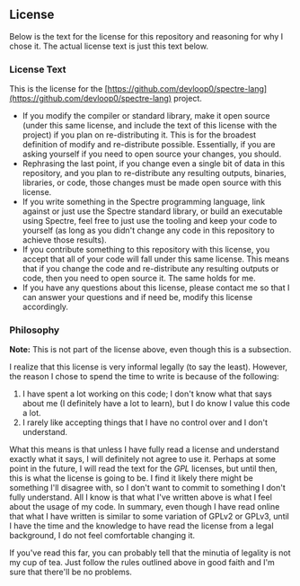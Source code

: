 ## License
Below is the text for the license for this repository and reasoning for why I chose it. The actual license text is just this text below.

### License Text
This is the license for the [https://github.com/devloop0/spectre-lang](https://github.com/devloop0/spectre-lang) project.
* If you modify the compiler or standard library, make it open source (under this same license, and include the text of this license with the project)
if you plan on re-distributing it. This is for the broadest definition of modify and re-distribute possible. Essentially, if you are asking yourself if 
you need to open source your changes, you should.
* Rephrasing the last point, if you change even a single bit of data in this repository, and you plan to re-distribute any resulting outputs, binaries, libraries,
or code, those changes must be made open source with this license. 
* If you write something in the Spectre programming language, link against or just use the Spectre standard library, or build an executable using Spectre, feel free
to just use the tooling and keep your code to yourself (as long as you didn't change any code in this repository to achieve those results).
* If you contribute something to this repository with this license, you accept that all of your code will fall under this same license. This means that if you
change the code and re-distribute any resulting outputs or code, then you need to open source it. The same holds for me.
* If you have any questions about this license, please contact me so that I can answer your questions and if need be, modify this license accordingly.

### Philosophy 
**Note:** This is not part of the license above, even though this is a subsection.

I realize that this license is very informal legally (to say the least). However, the reason I chose to spend the time to write is because of the following:

1. I have spent a lot working on this code; I don't know what that says about me (I definitely have a lot to learn), but I do know I value this code a lot.
2. I rarely like accepting things that I have no control over and I don't understand.

What this means is that unless I have fully read a license and understand exactly what it says, I will definitely not agree to use it. Perhaps at some point in the
future, I will read the text for the *GPL* licenses, but until then, this is what the license is going to be. I find it likely there might be something I'll
disagree with, so I don't want to commit to something I don't fully understand. All I know is that what I've written above is what I feel about the usage of my code.
In summary, even though I have read online that what I have written is similar to some variation of GPLv2 or GPLv3, until I have the time and the knowledge to have
read the license from a legal background, I do not feel comfortable changing it.

If you've read this far, you can probably tell that the minutia of legality is not my cup of tea. Just follow the rules outlined above in good faith and I'm sure that
there'll be no problems.
